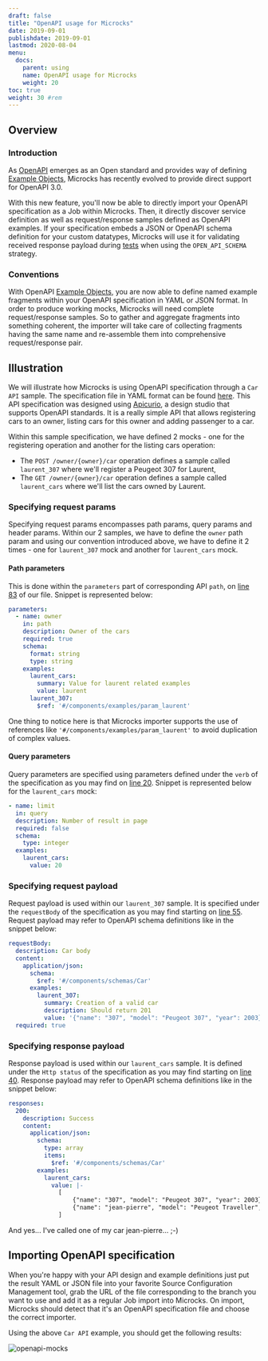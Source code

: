 ```yaml
---
draft: false
title: "OpenAPI usage for Microcks"
date: 2019-09-01
publishdate: 2019-09-01
lastmod: 2020-08-04
menu:
  docs:
    parent: using
    name: OpenAPI usage for Microcks
    weight: 20
toc: true
weight: 30 #rem
---
```


## Overview

### Introduction
      
As [OpenAPI](https://www.openapis.org/) emerges as an Open standard and provides way of defining [Example Objects](https://github.com/OAI/OpenAPI-Specification/blob/master/versions/3.0.1.md#exampleObject), Microcks has recently evolved to provide direct support for OpenAPI 3.0.
      
With this new feature, you'll now be able to directly import your OpenAPI specification as a Job within Microcks. Then, it directly discover service definition as well as request/response samples defined as OpenAPI examples. If your specification embeds a JSON or OpenAPI schema definition for your custom datatypes, Microcks will use it for validating received response payload during [tests](../tests) when using the `OPEN_API_SCHEMA` strategy.
      
### Conventions
      
With OpenAPI [Example Objects](https://github.com/OAI/OpenAPI-Specification/blob/master/versions/3.0.1.md#exampleObject), you are now able to define named example fragments within your OpenAPI specification in YAML or JSON format. In order to produce working mocks, Microcks will need complete request/response samples. So to gather and aggregate fragments into something coherent, the importer will take care of collecting fragments having the same name and re-assemble them into comprehensive request/response pair.
      
## Illustration
      
We will illustrate how Microcks is using OpenAPI specification through a `Car API` sample. The specification file in YAML format can be found [here](https://github.com/microcks/microcks/blob/master/webapp/src/test/resources/io/github/microcks/util/openapi/cars-openapi.yaml). This API specification was designed using [Apicurio](https://apicur.io), a design studio that supports OpenAPI standards. It is a really simple API that allows registering cars to an owner, listing cars for this owner and adding passenger to a car.
            
Within this sample specification, we have defined 2 mocks - one for the registering operation and another for the listing cars operation:

* The `POST /owner/{owner}/car` operation defines a sample called `laurent_307` where we'll register a Peugeot 307 for Laurent,
* The `GET /owner/{owner}/car` operation defines a sample called `laurent_cars` where we'll list the cars owned by Laurent.

### Specifying request params
      
Specifying request params encompasses path params, query params and header params. Within our 2 samples, we have to define the `owner` path param and using our convention introduced above, we have to define it 2 times - one for `laurent_307` mock and another for `laurent_cars` mock.        
      
#### Path parameters
      
This is done within the `parameters` part of corresponding API `path`, on [line 83](https://github.com/microcks/microcks/blob/master/webapp/src/test/resources/io/github/microcks/util/openapi/cars-openapi.yaml#L83) of our file. Snippet is represented below:

```yaml
parameters:
  - name: owner
    in: path
    description: Owner of the cars
    required: true
    schema:
      format: string
      type: string
    examples:
      laurent_cars:
        summary: Value for laurent related examples
        value: laurent
      laurent_307:
        $ref: '#/components/examples/param_laurent'
```

One thing to notice here is that Microcks importer supports the use of references like `'#/components/examples/param_laurent'` to avoid duplication of complex values.
      
#### Query parameters
      
Query parameters are specified using parameters defined under the `verb` of the specification as you may find on [line 20](https://github.com/microcks/microcks/blob/master/webapp/src/test/resources/io/github/microcks/util/openapi/cars-openapi.yaml#L20). Snippet is represented below for the `laurent_cars` mock:

```yaml
- name: limit
  in: query
  description: Number of result in page
  required: false
  schema:
    type: integer
  examples:
    laurent_cars:
      value: 20
```
      
### Specifying request payload
      
Request payload is used within our `laurent_307` sample. It is specified under the `requestBody` of the specification as you may find starting on [line 55](https://github.com/microcks/microcks/blob/master/webapp/src/test/resources/io/github/microcks/util/openapi/cars-openapi.yaml#L55). Request payload may refer to OpenAPI schema definitions like in the snippet below:

```yaml
requestBody:
  description: Car body
  content:
    application/json:
      schema:
        $ref: '#/components/schemas/Car'
      examples:
        laurent_307:
          summary: Creation of a valid car
          description: Should return 201
          value: '{"name": "307", "model": "Peugeot 307", "year": 2003}'
  required: true
```
      
### Specifying response payload
      
  Response payload is used within our `laurent_cars` sample. It is defined under the `Http status` of the specification as you may find starting on [line 40](https://github.com/microcks/microcks/blob/master/webapp/src/test/resources/io/github/microcks/util/openapi/cars-openapi.yaml#L40). Response payload may refer to OpenAPI schema definitions like in the snippet below:

```yaml
responses:
  200:
    description: Success
    content:
      application/json:
        schema:
          type: array
          items:
            $ref: '#/components/schemas/Car'
        examples:
          laurent_cars:
            value: |-
              [
                  {"name": "307", "model": "Peugeot 307", "year": 2003},
                  {"name": "jean-pierre", "model": "Peugeot Traveller", "year": 2017}
              ]
```

And yes... I've called one of my car jean-pierre... ;-)
        
## Importing OpenAPI specification
			
When you're happy with your API design and example definitions just put the result YAML or JSON file into your favorite Source Configuration Management tool, grab the URL of the file corresponding to the branch you want to use and add it as a regular Job import into Microcks. On import, Microcks should detect that it's an OpenAPI specification file and choose the correct importer.

Using the above `Car API` example, you should get the following results:
      
![openapi-mocks](/images/openapi-mocks.png)
